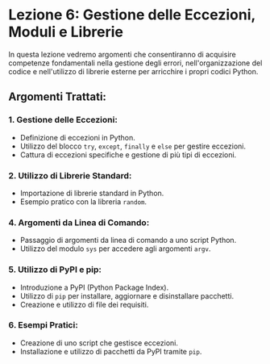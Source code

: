 # Lezione 6: Gestione delle Eccezioni, Moduli e Librerie

In questa lezione vedremo argomenti che consentiranno di acquisire competenze fondamentali nella gestione degli errori, nell'organizzazione del codice e nell'utilizzo di librerie esterne per arricchire i propri codici Python.

## Argomenti Trattati:

### 1. **Gestione delle Eccezioni:**
   - Definizione di eccezioni in Python.
   - Utilizzo del blocco `try`, `except`, `finally` e `else` per gestire eccezioni.
   - Cattura di eccezioni specifiche e gestione di più tipi di eccezioni.

### 2. **Utilizzo di Librerie Standard:**
   - Importazione di librerie standard in Python.
   - Esempio pratico con la libreria `random`.

### 4. **Argomenti da Linea di Comando:**
   - Passaggio di argomenti da linea di comando a uno script Python.
   - Utilizzo del modulo `sys` per accedere agli argomenti `argv`.

### 5. **Utilizzo di PyPI e pip:**
   - Introduzione a PyPI (Python Package Index).
   - Utilizzo di `pip` per installare, aggiornare e disinstallare pacchetti.
   - Creazione e utilizzo di file dei requisiti.

### 6. **Esempi Pratici:**
   - Creazione di uno script che gestisce eccezioni.
   - Installazione e utilizzo di pacchetti da PyPI tramite `pip`.
